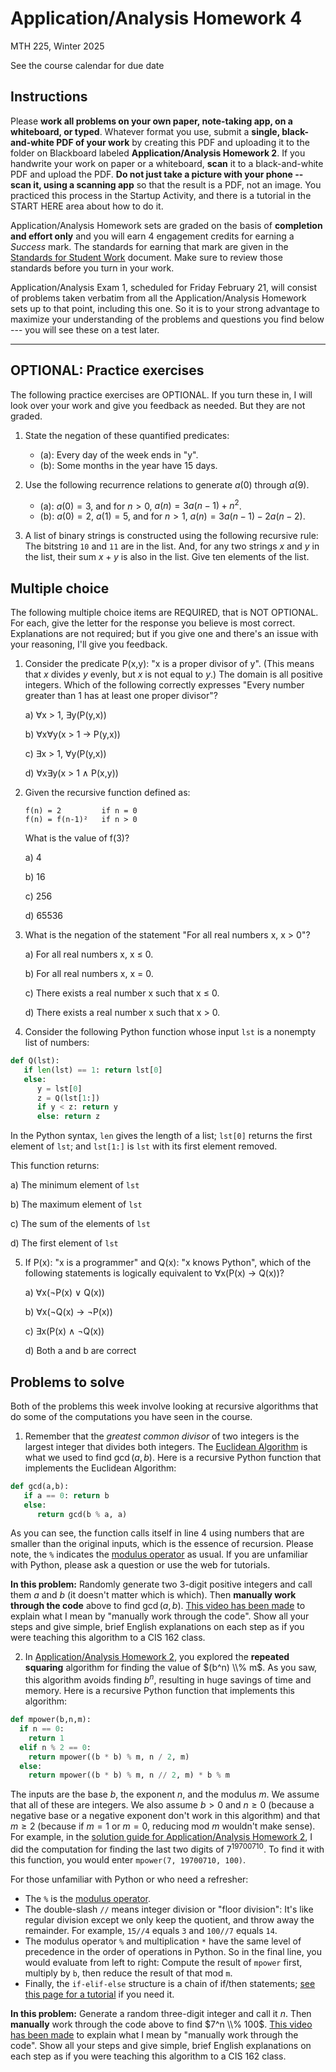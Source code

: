 # Application/Analysis Homework 4

MTH 225, Winter 2025

See the course calendar for due date

## Instructions

Please **work all problems on your own paper, note-taking app, on a whiteboard, or typed**. Whatever format you use, submit a **single, black-and-white PDF of your work** by creating this PDF and uploading it to the folder on Blackboard labeled **Application/Analysis Homework 2**. If you handwrite your work on paper or a whiteboard, **scan** it to a black-and-white PDF and upload the PDF. **Do not just take a picture with your phone -- scan it, using a scanning app** so that the result is a PDF, not an image. You practiced this process in the Startup Activity, and there is a tutorial in the START HERE area about how to do it. 

Application/Analysis Homework sets are graded on the basis of **completion and effort only** and you will earn 4 engagement credits for earning a *Success* mark. The standards for earning that mark are given in the [Standards for Student Work](https://github.com/RobertTalbert/discretecs/blob/master/MTH225-Winter2025/course-docs/Standards%20for%20Student%20Work%20MTH%20225%20W25.md) document. Make sure to review those standards before you turn in your work. 

Application/Analysis Exam 1, scheduled for Friday February 21, will consist of problems taken verbatim from all the Application/Analysis Homework sets up to that point, including this one. So it is to your strong advantage to maximize your understanding of the problems and questions you find below --- you will see these on a test later.  


---

## OPTIONAL: Practice exercises 

The following practice exercises are OPTIONAL. If you turn these in, I will look over your work and give you feedback as needed. But they are not graded. 

1. State the negation of these quantified predicates: 
   - (a): Every day of the week ends in "y". 
   - (b): Some months in the year have 15 days. 

2. Use the following recurrence relations to generate $a(0)$ through $a(9)$. 
   - (a): $a(0) = 3$, and for $n > 0$, $a(n) = 3a(n-1) + n^2$. 
   - (b): $a(0) = 2$, $a(1) = 5$, and for $n > 1$, $a(n) = 3a(n-1) - 2a(n-2)$. 

3. A list of binary strings is constructed using the following recursive rule: The bitstring `10` and `11` are in the list. And, for any two strings $x$ and $y$ in the list, their sum $x+y$ is also in the list. Give ten elements of the list. 

 
## Multiple choice

The following multiple choice items are REQUIRED, that is NOT OPTIONAL. For each, give the letter for the response you believe is most correct. Explanations are not required; but if you give one and there's an issue with your reasoning, I'll give you feedback. 


1. Consider the predicate P(x,y): "x is a proper divisor of y". (This means that $x$ divides $y$ evenly, but $x$ is not equal to $y$.) The domain is all positive integers. Which of the following correctly expresses "Every number greater than 1 has at least one proper divisor"?

   a) ∀x > 1, ∃y(P(y,x))

   b) ∀x∀y(x > 1 → P(y,x))
   
   c) ∃x > 1, ∀y(P(y,x))
   
   d) ∀x∃y(x > 1 ∧ P(x,y))

2. Given the recursive function defined as:
   ```
   f(n) = 2         if n = 0
   f(n) = f(n-1)²   if n > 0
   ```
   What is the value of f(3)?

   a) 4

   b) 16

   c) 256

   d) 65536

3. What is the negation of the statement "For all real numbers x, x > 0"?

   a) For all real numbers x, x ≤ 0. 

   b) For all real numbers x, x = 0. 

   c) There exists a real number x such that x ≤ 0. 

   d) There exists a real number x such that x > 0. 

4. Consider the following Python function whose input `lst` is a nonempty list of numbers:
 
```python
def Q(lst): 
   if len(lst) == 1: return lst[0]
   else:
      y = lst[0]
      z = Q(lst[1:])
      if y < z: return y
      else: return z
```

In the Python syntax, `len` gives the length of a list; `lst[0]` returns the first element of `lst`; and `lst[1:]` is `lst` with its first element removed. 

This function returns: 

   a) The minimum element of `lst`

   b) The maximum element of `lst`

   c) The sum of the elements of `lst`

   d) The first element of `lst`


5. If P(x): "x is a programmer" and Q(x): "x knows Python", which of the following statements is logically equivalent to ∀x(P(x) → Q(x))?

   a) ∀x(¬P(x) ∨ Q(x))

   b) ∀x(¬Q(x) → ¬P(x))

   c) ∃x(P(x) ∧ ¬Q(x))

   d) Both a and b are correct





## Problems to solve 

Both of the problems this week involve looking at recursive algorithms that do some of the computations you have seen in the course. 

1. Remember that the *greatest common divisor* of two integers is the largest integer that divides both integers. The [Euclidean Algorithm](https://publish.obsidian.md/discretecs/Computer+Arithmetic/Euclidean+Algorithm) is what we used to find $\gcd(a,b)$. Here is a recursive Python function that implements the Euclidean Algorithm: 

```python
def gcd(a,b):
   if a == 0: return b
   else: 
      return gcd(b % a, a)
```
As you can see, the function calls itself in line 4 using numbers that are smaller than the original inputs, which is the essence of recursion. Please note, the `%` indicates the [modulus operator](https://publish.obsidian.md/discretecs/Computer+Arithmetic/Modulus+operator) as usual. If you are unfamiliar with Python, please ask a question or use the web for tutorials. 

**In this problem:** Randomly generate two 3-digit positive integers and call them $a$ and $b$ (it doesn't matter which is which). Then **manually work through the code** above to find $\gcd(a,b)$. [This video has been made](https://gvsu.hosted.panopto.com/Panopto/Pages/Viewer.aspx?id=f6a4469c-e418-4468-bb80-b27a01680811) to explain what I mean by "manually work through the code". Show all your steps and give simple, brief English explanations on each step as if you were teaching this algorithm to a CIS 162 class. 




2. In [Application/Analysis Homework 2](https://github.com/RobertTalbert/discretecs/blob/master/MTH225-Winter2025/assignments/AA-HW2.md), you explored the **repeated squaring** algorithm for finding the value of $(b^n) \\% m$. As you saw, this algorithm avoids finding $b^n$, resulting in huge savings of time and memory. Here is a recursive Python function that implements this algorithm: 

```python
def mpower(b,n,m): 
  if n == 0: 
    return 1
  elif n % 2 == 0: 
    return mpower((b * b) % m, n / 2, m)
  else:
    return mpower((b * b) % m, n // 2, m) * b % m
```

The inputs are the base $b$, the exponent $n$, and the modulus $m$. We assume that all of these are integers. We also assume $b > 0$ and $n \geq 0$ (because a negative base or a negative exponent don't work in this algorithm) and that $m \geq 2$ (because if $m=1$ or $m=0$, reducing mod $m$ wouldn't make sense). For example, in the [solution guide for Application/Analysis Homework 2](https://github.com/RobertTalbert/discretecs/blob/master/MTH225-Winter2025/assignments/AA-HW2-key.md), I did the computation for finding the last two digits of $7^{19700710}$. To find it with this function, you would enter `mpower(7, 19700710, 100)`. 

For those unfamiliar with Python or who need a refresher: 

- The `%` is the [modulus operator](https://publish.obsidian.md/discretecs/Computer+Arithmetic/Modulus+operator). 
- The double-slash `//` means integer division or "floor division": It's like regular division except we only keep the quotient, and throw away the remainder. For example, `15//4` equals `3` and `100//7` equals `14`. 
- The modulus operator `%` and multiplication `*` have the same level of precedence in the order of operations in Python. So in the final line, you would evaluate from left to right: Compute the result of `mpower` first, multiply by `b`, then reduce the result of that mod `m`. 
- Finally, the `if-elif-else` structure is a chain of if/then statements; [see this page for a tutorial](https://www.datacamp.com/tutorial/python-if-elif-else) if you need it. 

**In this problem:** Generate a random three-digit integer and call it $n$. Then **manually** work through the code above to find $7^n \\% 100$. [This video has been made](https://gvsu.hosted.panopto.com/Panopto/Pages/Viewer.aspx?id=f6a4469c-e418-4468-bb80-b27a01680811) to explain what I mean by "manually work through the code". Show all your steps and give simple, brief English explanations on each step as if you were teaching this algorithm to a CIS 162 class. 